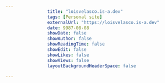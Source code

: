 ---
                title: "loisvelasco.is-a.dev"
                tags: [Personal site]
                externalUrl: "https://loisvelasco.is-a.dev"
                date: 9987-08-08
                showDate: false
                showAuthor: false
                showReadingTime: false
                showEdit: false
                showLikes: false
                showViews: false
                layoutBackgroundHeaderSpace: false
                ---
